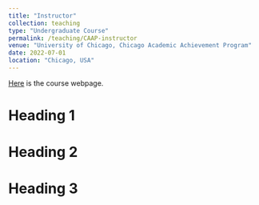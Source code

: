 ```yaml
---
title: "Instructor"
collection: teaching
type: "Undergraduate Course"
permalink: /teaching/CAAP-instructor
venue: "University of Chicago, Chicago Academic Achievement Program"
date: 2022-07-01
location: "Chicago, USA"
---
```


[Here](https://caap-stats-22.github.io/) is the course webpage.

Heading 1
======

Heading 2
======

Heading 3
======

